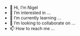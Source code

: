 - 👋 Hi, I’m Nigel
- 👀 I’m interested in ...
- 🌱 I’m currently learning ...
- 💞️ I’m looking to collaborate on ...
- 📫 How to reach me ...

<!---
Leginn/Leginn is a ✨ special ✨ repository because its `README.md` (this file) appears on your GitHub profile.
You can click the Preview link to take a look at your changes.
--->
